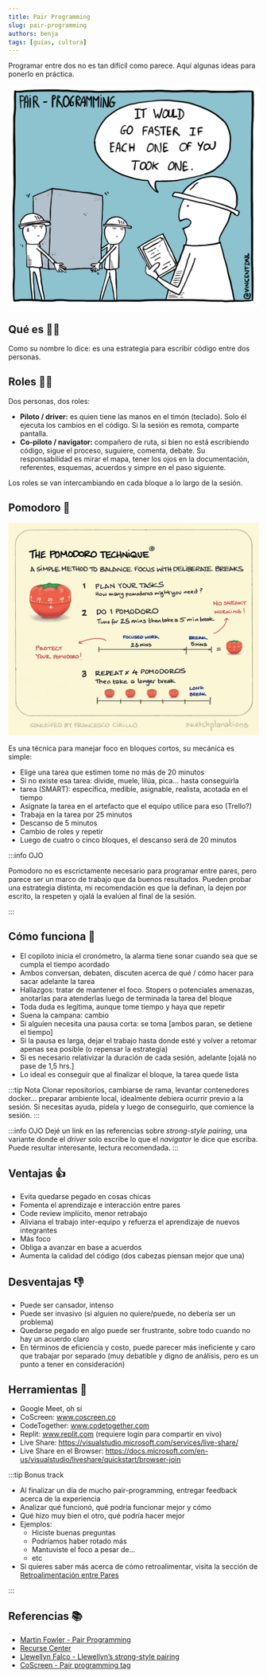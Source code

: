 ```yaml
---
title: Pair Programming
slug: pair-programming
authors: benja
tags: [guías, cultura]
---
```


Programar entre dos no es tan difícil como parece. Aquí algunas ideas para ponerlo en práctica.

![pair programming](./pair-programming.png)

<!--truncate-->

## Qué es 👯‍♂️

Como su nombre lo dice: es una estrategia para escribir código entre dos personas.

## Roles 👩‍✈️

Dos personas, dos roles:

- **Piloto / driver:** es quien tiene las manos en el
timón (teclado). Solo él ejecuta los cambios en el código. Si
la sesión es remota, comparte pantalla.
- **Co-piloto / navigator:** compañero de ruta, si bien
no está escribiendo código, sigue el proceso, suguiere,
comenta, debate. Su responsabilidad es mirar el mapa,
tener los ojos en la documentación, referentes, esquemas, acuerdos y simpre en el paso siguiente.

Los roles se van intercambiando en cada bloque a lo largo de la sesión.

## Pomodoro 🍅

![pomodoro](./pomodoro.jpg)

Es una técnica para manejar foco en bloques cortos, su mecánica es simple:

- Elige una tarea que estimen tome no más de 20 minutos
- Si no existe esa tarea: divide, muele, lilúa, pica... hasta conseguirla
- tarea (SMART): específica, medible, asignable, realista, acotada en el tiempo
- Asígnate la tarea en el artefacto que el equipo utilice para eso (Trello?)
- Trabaja en la tarea por 25 minutos
- Descanso de 5 minutos
- Cambio de roles y repetir
- Luego de cuatro o cinco bloques, el descanso será de 20 minutos

:::info OJO

Pomodoro no es escrictamente necesario para programar entre pares, pero parece ser un
marco de trabajo que da buenos resultados. Pueden probar
una estrategia distinta, mi recomendación es que la definan,
la dejen por escrito, la respeten y ojalá la evalúen al final de la sesión.

:::

## Cómo funciona 🥷

- El copiloto inicia el cronómetro, la alarma tiene sonar cuando sea que se cumpla el tiempo acordado
- Ambos conversan, debaten, discuten acerca de qué / cómo hacer para sacar adelante la tarea
- Hallazgos: tratar de mantener el foco. Stopers o potenciales amenazas, anotarlas para atenderlas luego de terminada la tarea del bloque
- Toda duda es legítima, aunque tome tiempo y haya que repetir
- Suena la campana: cambio
- Si alguien necesita una pausa corta: se toma [ambos paran, se detiene el tiempo]
- Si la pausa es larga, dejar el trabajo hasta donde esté y volver a retomar apenas sea posible (o repensar la estrategia)
- Si es necesario relativizar la duración de cada sesión, adelante [ojalá no pase de 1,5 hrs.]
- Lo ideal es conseguir que al finalizar el bloque, la tarea quede lista

:::tip Nota
Clonar repositorios, cambiarse de rama, levantar contenedores docker... preparar ambiente local, idealmente debiera ocurrir previo a la sesión.
Si necesitas ayuda, pídela y luego de conseguirlo, que comience la sesión.
:::

:::info OJO
Dejé un link en las referencias sobre _strong-style pairing_, una
variante donde el _driver_ solo escribe lo que el _navigator_ le
dice que escriba. Puede resultar interesante, lectura
recomendada.
:::

## Ventajas 👍

- Evita quedarse pegado en cosas chicas
- Fomenta el aprendizaje e interacción entre pares
- Code review implícito, menor retrabajo
- Aliviana el trabajo inter-equipo y refuerza el aprendizaje de nuevos integrantes
- Más foco
- Obliga a avanzar en base a acuerdos
- Aumenta la calidad del código (dos cabezas piensan mejor que una)

## Desventajas 👎

- Puede ser cansador, intenso
- Puede ser invasivo (si alguien no quiere/puede, no debería ser un problema)
- Quedarse pegado en algo puede ser frustrante, sobre todo cuando no hay un acuerdo claro
- En términos de eficiencia y costo, puede parecer más ineficiente y caro que trabajar por separado (muy debatible y digno de análisis, pero es un punto a tener en consideración)

## Herramientas 🎒

- Google Meet, oh sí
- CoScreen: www.coscreen.co
- CodeTogether: www.codetogether.com
- Replit: www.replit.com (requiere login para compartir en vivo)
- Live Share: <https://visualstudio.microsoft.com/services/live-share/>
- Live Share en el Browser: <https://docs.microsoft.com/en-us/visualstudio/liveshare/quickstart/browser-join>

:::tip Bonus track

- Al finalizar un día de mucho pair-programming, entregar feedback acerca de la experiencia
- Analizar qué funcionó, qué podría funcionar mejor y cómo
- Qué hizo muy bien el otro, qué podría hacer mejor
- Ejemplos:
  - Hiciste buenas preguntas
  - Podríamos haber rotado más
  - Mantuviste el foco a pesar de...
  - etc
- Si quieres saber más acerca de cómo retroalimentar, visita la sección de [Retroalimentación entre Pares](blog/peer-feedback)

:::

## Referencias 📚

- [Martin Fowler - Pair Programming](https://martinfowler.com/articles/on-pair-programming.html)
- [Recurse Center](https://www.recurse.com/manual#sec-pairing)
- [Llewellyn Falco - Llewellyn’s strong-style pairing](http://llewellynfalco.blogspot.com/2014/06/llewellyns-strong-style-pairing.html)
- [CoScreen - Pair programming tag](https://www.coscreen.co/blog/tag/pair-programming/)
